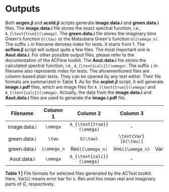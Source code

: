 # Outputs

Both **acgen.jl** and **acstd.jl** scripts generate **image.data.i** and **green.data.i** files. The **image.data.i** file stores the exact spectral function, i.e., ``A_{\text{true}}(\omega)``. The **green.data.i** file stores the imaginary time Green's function ``G(\tau)`` or the Matsubara Green's function ``G(i\omega_n)``. The suffix ``i`` in filename denotes index for tests. It starts from 1. The **acflow.jl** script will output quite a few files. The most important one is **Aout.data.i**. For other possible output files, please refer to the documentation of the ACFlow toolkit. The **Aout.data.i** file stores the calculated spectral function, i.e., ``A_{\text{calc}}(\omega)``. The suffix ``i`` in filename also represents index for tests. The aforementioned files are column-based plain texts. They can be opened by any text editor. Their file formats are summarized in Table **1**. As for the **acplot.jl** script, it will generate **image.i.pdf** files, which are image files for ``A_{\text{true}}(\omega)`` and ``A_{\text{calc}}(\omega)``. Actually, the data from the **image.data.i** and **Aout.data.i** files are used to generate the **image.i.pdf** file.



| Filename | Column 1 | Column 2 | Column 3 | Column 4 | Column 5 | Number of lines |
| :------: | :------: | :------: | :------: | :------: | :------: | :-------------: |
| image.data.i | ``\omega`` | ``A_{\text{true}}(\omega)`` | - | - | -  | ``N_{\omega}`` |
| green.data.i | ``\tau`` | ``G(\tau)`` | ``\text{Var}[G(\tau)]`` | - | - | ``N_{\tau}`` |
| green.data.i | ``i\omega_n`` | Re``G(i\omega_n)`` | Im``G(i\omega_n)`` | Var[Re``G(i\omega_n)``] | Var[Im``G(i\omega_n)``] | ``N`` |
| Aout.data.i | ``\omega`` | ``A_{\text{calc}}(\omega)`` | - | - | - | ``N_{\omega}`` |

**Table 1 |** File formats for selected files generated by the ACTest toolkit. Here, Var[``G``] means error bar for ``G``. Re``G`` and Im``G`` mean real and imaginary parts of $G$, respectively.
